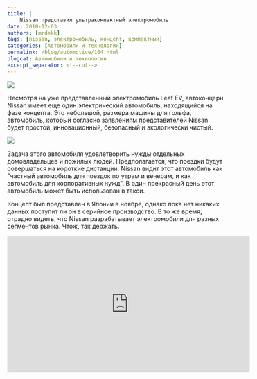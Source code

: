 ```yaml
---
title: |
    Nissan представил ультракомпактный электромобиль
date: 2010-12-03
authors: [mrdekk]
tags: [nissan, электромобиль, концепт, компактный]
categories: [Автомобили и технологии]
permalink: /blog/automotive/164.html
blogcat: Автомобили и технологии
excerpt_separator: <!--cut-->
---
```



![](http://itw66.ru/uploads/images/00/00/01/2010/12/03/d3ec40.jpg)


Несмотря на уже представленный электромобиль Leaf EV, автоконцерн Nissan имеет еще один электрический автомобиль, находящийся на фазе концепта. Это небольшой, размера машины для гольфа, автомобиль, который согласно заявлениям представителей Nissan будет простой, инновационный, безопасный и экологически чистый.


<!--cut-->



![](http://itw66.ru/uploads/images/00/00/01/2010/12/03/47597b.jpg)


Задача этого автомобиля удовлетворить нужды отдельных домовладельцев и пожилых людей. Предполагается, что поездки будут совершаться на короткие дистанции. Nissan видит этот автомобиль как "частный автомобиль для поездок по утрам и вечерам, и как автомобиль для корпоративных нужд". В один прекрасный день этот автомобиль может быть использован в такси.

Концепт был представлен в Японии в ноябре, однако пока нет никаких данных поступит ли он в серийное производство. В то же время, отрадно видеть, что Nissan разрабатывает электромобили для разных сегментов рынка. Чтож, так держать.

<iframe width="560" height="315" src="https://www.youtube.com/embed/TWUGSRFnf-8" title="YouTube video player" frameborder="0" allow="accelerometer; autoplay; clipboard-write; encrypted-media; gyroscope; picture-in-picture; web-share" allowfullscreen></iframe>
